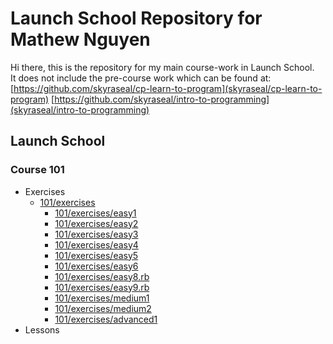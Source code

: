 # Launch School Repository for Mathew Nguyen
Hi there, this is the repository for my main course-work in Launch School.  
It does not include the pre-course work which can be found at:
[https://github.com/skyraseal/cp-learn-to-program](skyraseal/cp-learn-to-program)
[https://github.com/skyraseal/intro-to-programming](skyraseal/intro-to-programming)

## Launch School

### Course 101
* Exercises
  * [101/exercises](101/exercises)
    * [101/exercises/easy1](Easy1)
    * [101/exercises/easy2](Easy2)
    * [101/exercises/easy3](Easy3)
    * [101/exercises/easy4](Easy4)
    * [101/exercises/easy5](Easy5)
    * [101/exercises/easy6](Easy6)
    * [101/exercises/easy8.rb](Easy8)
    * [101/exercises/easy9.rb](Easy9)
    * [101/exercises/medium1](Medium1)
    * [101/exercises/medium2](Medium2)
    * [101/exercises/advanced1](Advanced1)
* Lessons
